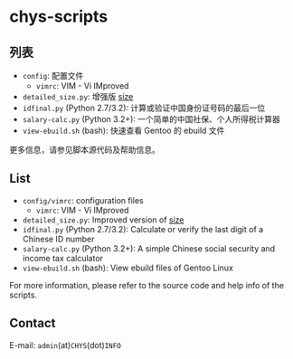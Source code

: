 # chys-scripts #

## 列表 ##

* `config`: 配置文件
    + `vimrc`: VIM - Vi IMproved
* `detailed_size.py`: 增强版 [size](http://linux.die.net/man/1/size)
* `idfinal.py` (Python 2.7/3.2): 计算或验证中国身份证号码的最后一位
* `salary-calc.py` (Python 3.2+): 一个简单的中国社保、个人所得税计算器
* `view-ebuild.sh` (bash): 快速查看 Gentoo 的 ebuild 文件

更多信息，请参见脚本源代码及帮助信息。

## List ##

* `config/vimrc`: configuration files
    + `vimrc`: VIM - Vi IMproved
* `detailed_size.py`: Improved version of [size](http://linux.die.net/man/1/size)
* `idfinal.py` (Python 2.7/3.2): Calculate or verify the last digit of a Chinese ID number
* `salary-calc.py` (Python 3.2+): A simple Chinese social security and income tax calculator
* `view-ebuild.sh` (bash): View ebuild files of Gentoo Linux

For more information, please refer to the source code and help info of the scripts.

## Contact ##

E-mail: `admin`(at)`CHYS`(dot)`INFO`
